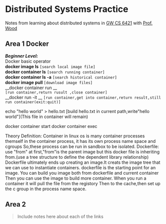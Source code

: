# Distributed Systems Practice
Notes from learning about distributed systems in [GW CS 6421](https://gwdistsys18.github.io/) with [Prof. Wood](https://faculty.cs.gwu.edu/timwood/)

## Area 1 Docker  
***Beginner Level:***   
Docker basic operator  
__docker image ls__ `[search local image file]`  
__docker container ls__ `[search running container]`  
__docker container ls -a__ `[search historical container]`  
__docker image pull <name>__ `[download image files]`  
__docker container run <containername> <operator> __  
`[run container,return rusult ,close container]`    
__docker run -it <container name> <operator> __ 
`[run container,get into container,return result,still run container(exit:quit)]`  

echo "hello world" > hello.txt 
[build hello.txt in current path,write"hello world"](This file in container will remain)

docker container start <container ID>
docker container exec <containerID> <operator>

Theory Definition:
Container in linux os is many container processes themself
in the container process, it has its own process name space and cgroups
So,these process can be run in sandbox to be isolated.
Dockerfile: use "from" at first,"from"is the parent image but this docker file is inheriting from.(use a tree structure to define the dependent library relationship)
Dockerfile ultimately ends up creating an image.It creats the image tree that we can use to instantiate containers.
dockerfile is the starting point for an image.
You can build you image both from dockerfile and  current container
Then you can use the image to build more container.
When you run a container it will pull the file from the registory
Then to the cache,then set up the c group in the process name space.

## Area 2
> Include notes here about each of the links
